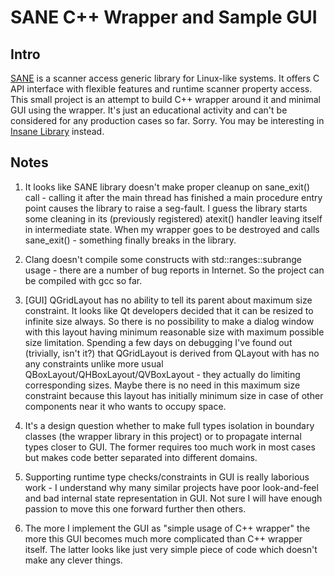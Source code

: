 # SANE C++ Wrapper and Sample GUI

## Intro

[SANE](https://sane-project.org) is a scanner access generic library for Linux-like systems. It
offers C API interface with flexible features and runtime scanner property access. This small
project is an attempt to build C++ wrapper around it and minimal GUI using the wrapper. It's just an
educational activity and can't be considered for any production cases so far. Sorry. You may be
interesting in [Insane Library](https://gitlab.gnome.org/World/OpenPaperwork/libinsane) instead.

## Notes

1. It looks like SANE library doesn't make proper cleanup on sane_exit() call - calling it after the
main thread has finished a main procedure entry point causes the library to raise a seg-fault. I guess
the library starts some cleaning in its (previously registered) atexit() handler leaving itself in
intermediate state. When my wrapper goes to be destroyed and calls sane_exit() - something finally
breaks in the library.

2. Clang doesn't compile some constructs with std::ranges::subrange usage - there are a number of
bug reports in Internet.  So the project can be compiled with gcc so far.

3. [GUI] QGridLayout has no ability to tell its parent about maximum size constraint. It looks like
Qt developers decided that it can be resized to infinite size always. So there is no possibility to
make a dialog window with this layout having minimum reasonable size with maximum possible size
limitation. Spending a few days on debugging I've found out (trivially, isn't it?) that QGridLayout
is derived from QLayout with has no any constraints unlike more usual
QBoxLayout/QHBoxLayout/QVBoxLayout - they actually do limiting corresponding sizes. Maybe there is
no need in this maximum size constraint because this layout has initially minimum size in case of
other components near it who wants to occupy space.

4. It's a design question whether to make full types isolation in boundary classes (the wrapper
library in this project) or to propagate internal types closer to GUI. The former requires too much
work in most cases but makes code better separated into different domains.

5. Supporting runtime type checks/constraints in GUI is really laborious work - I understand why
many similar projects have poor look-and-feel and bad internal state representation in GUI. Not sure
I will have enough passion to move this one forward further then others.

6. The more I implement the GUI as "simple usage of C++ wrapper" the more this GUI becomes much
more complicated than C++ wrapper itself. The latter looks like just very simple piece of code which
doesn't make any clever things.
